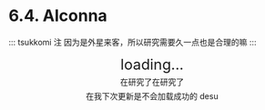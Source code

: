 # 6.4. Alconna

::: tsukkomi 注
因为是外星来客，所以研究需要久一点也是合理的嘛
:::

<p align="center" style="font-size: 1.6rem; margin: 5px auto">loading...</p>
<p align="center" style="margin: 5px auto"><Curtain>在研究了在研究了</Curtain></p>
<p align="center" style="margin: 5px auto"><Curtain>在我下次更新是不会加载成功的 desu</Curtain></p>
<div class="loading">
    <span></span>
    <span></span>
    <span></span>
    <span></span>
    <span></span>
    <span></span>
</div>

<style>
.loading {
    width: 80px;
    height: 30px;
    margin: 0 auto;
    position: relative;
}
.loading span {
    position: absolute;
    width: 10px;
    height: 100%;
    bottom: 0px;
    border-radius: 10px;
    background: var(--c-text-lighter);
    animation: loading 3s infinite ease-in-out;
}
.loading span:nth-child(2) {
    left: 14px;
    animation-delay: 0.2s;
}
.loading span:nth-child(3) {
    left: 28px;
    animation-delay: 0.4s;
}
.loading span:nth-child(4) {
    left: 42px;
    animation-delay: 0.6s;
}
.loading span:nth-child(5) {
    left: 56px;
    animation-delay: 0.8s;
}
.loading span:nth-child(6) {
    left: 70px;
    animation-delay: 1s;
}
@keyframes loading {
    0% {
        height: 5px;
        transform: translateY(0px);
        background: var(--c-text-lighter);
    }
    25% {
        height: 50px;
        transform: translateY(25px);
        background: var(--c-text-lightest);
    }
    50% {
        height: 5px;
        transform: translateY(0px);
        background: var(--c-text-lighter);
    }
    100% {
        height: 5px;
        transform: translateY(0px);
        background: var(--c-text-lighter);
    }
}
</style>
